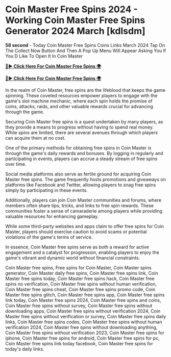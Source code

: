 # Coin Master Free Spins 2024 - Working Coin Master Free Spins Generator 2024 March [kdlsdm]

**58 second** - Today Coin Master Free Spins Coins Links March 2024 Tap On The Collect Now Button And Then A Pop Up Menu Will Appear Asking You If You D Like To Open It In Coin Master

[**🔴► Click Here For Coin Master Free Spins 🌍**](https://moroccino.github.io/CoinMaster/)

[**🔴► Click Here For Coin Master Free Spins 🌍**](https://moroccino.github.io/CoinMaster/)
 
In the realm of Coin Master, free spins are the lifeblood that keeps the game spinning. These coveted resources empower players to engage with the game's slot machine mechanic, where each spin holds the promise of coins, attacks, raids, and other valuable rewards crucial for advancing through the game.

Securing Coin Master free spins is a quest undertaken by many players, as they provide a means to progress without having to spend real money. While spins are limited, there are several avenues through which players can acquire them at no cost.

One of the primary methods for obtaining free spins in Coin Master is through the game's daily rewards and bonuses. By logging in regularly and participating in events, players can accrue a steady stream of free spins over time.

Social media platforms also serve as fertile ground for acquiring Coin Master free spins. The game frequently hosts promotions and giveaways on platforms like Facebook and Twitter, allowing players to snag free spins simply by participating in these events.

Additionally, players can join Coin Master communities and forums, where members often share tips, tricks, and links to free spin rewards. These communities foster a sense of camaraderie among players while providing valuable resources for enhancing gameplay.

While some third-party websites and apps claim to offer free spins for Coin Master, players should exercise caution to avoid scams or potential violations of the game's terms of service.

In essence, Coin Master free spins serve as both a reward for active engagement and a catalyst for progression, enabling players to enjoy the game's vibrant and dynamic world without financial constraints.

Coin Master free spins, Free spins for Coin Master, Coin Master spins generator, Coin Master daily free spins, Coin Master free spins link, Coin Master free spins today, Coin Master free spins hack, Coin Master free spins no verification, Coin Master free spins without human verification, Coin Master free spins cheat, Coin Master free spins promo code, Coin Master free spins glitch, Coin Master free spins app, Coin Master free spins link today, Coin Master free spins 2024, Coin Master free spins and coins, Coin Master free spins without survey, Coin Master free spins without downloading apps, Coin Master free spins without verification 2024, Coin Master free spins without verification or survey, Coin Master free spins daily links, Coin Master free spins codes, Coin Master free spins without human verification 2024, Coin Master free spins without downloading anything, Coin Master free spins without verification 2023, Coin Master free spins for iphone, Coin Master free spins for android, Coin Master free spins for pc, Coin Master free spins link today facebook, Coin Master free spins for today's daily links.
